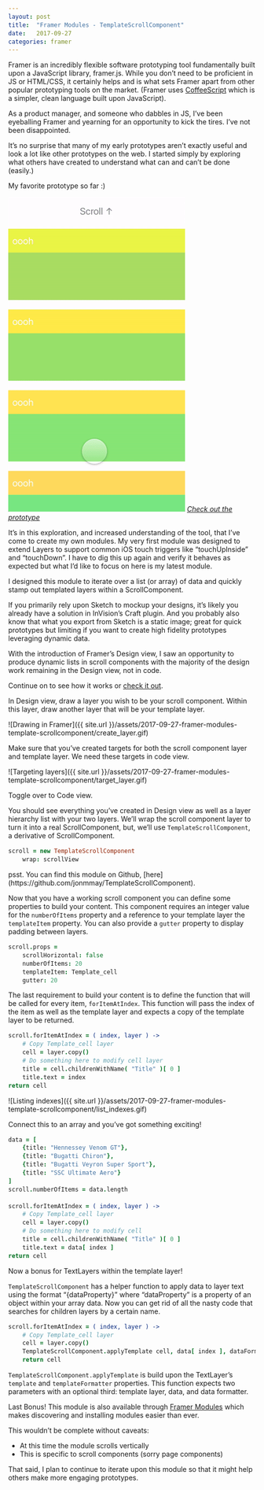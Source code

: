 ```yaml
---
layout: post
title:  "Framer Modules - TemplateScrollComponent"
date:   2017-09-27
categories: framer
---
```


Framer is an incredibly flexible software prototyping tool fundamentally built upon a JavaScript library, framer.js. While you don’t need to be proficient in JS or HTML/CSS, it certainly helps and is what sets Framer apart from other popular prototyping tools on the market. (Framer uses [CoffeeScript](http://coffeescript.org/) which is a simpler, clean language built upon JavaScript).

As a product manager, and someone who dabbles in JS, I’ve been eyeballing Framer and yearning for an opportunity to kick the tires. I’ve not been disappointed.

It’s no surprise that many of my early prototypes aren’t exactly useful and look a lot like other prototypes on the web. I started simply by exploring what others have created to understand what can and can’t be done (easily.)

My favorite prototype so far :)

![Sticky headers!](https://github.com/jonmmay/Framer-experiments/blob/master/sticky-header.framer/sticky-header.gif?raw=true)
*[Check out the prototype](https://framer.cloud/OUTsL/ "It's so fun!")*

It’s in this exploration, and increased understanding of the tool, that I’ve come to create my own modules. My very first module was designed to extend Layers to support common iOS touch triggers like “touchUpInside” and “touchDown”. I have to dig this up again and verify it behaves as expected but what I’d like to focus on here is my latest module.

I designed this module to iterate over a list (or array) of data and quickly stamp out templated layers within a ScrollComponent.

If you primarily rely upon Sketch to mockup your designs, it’s likely you already have a solution in InVision’s Craft plugin. And you probably also know that what you export from Sketch is a static image; great for quick prototypes but limiting if you want to create high fidelity prototypes leveraging dynamic data.

With the introduction of Framer’s Design view, I saw an opportunity to produce dynamic lists in scroll components with the majority of the design work remaining in the Design view, not in code.

Continue on to see how it works or [check it out](https://framer.cloud/fqUtD/ "Framer prototype").

In Design view, draw a layer you wish to be your scroll component. Within this layer, draw another layer that will be your template layer.

![Drawing in Framer]({{ site.url }}/assets/2017-09-27-framer-modules-template-scrollcomponent/create_layer.gif)

Make sure that you’ve created targets for both the scroll component layer and template layer. We need these targets in code view.

![Targeting layers]({{ site.url }}/assets/2017-09-27-framer-modules-template-scrollcomponent/target_layer.gif)

Toggle over to Code view.

You should see everything you’ve created in Design view as well as a layer hierarchy list with your two layers. We’ll wrap the scroll component layer to turn it into a real ScrollComponent, but, we’ll use `TemplateScrollComponent`, a derivative of ScrollComponent.

```coffeescript
scroll = new TemplateScrollComponent
    wrap: scrollView
```

<p class='caption' markdown='1'>
psst. You can find this module on Github, [here](https://github.com/jonmmay/TemplateScrollComponent).
</p>

Now that you have a working scroll component you can define some properties to build your content. This component requires an integer value for the `numberOfItems` property and a reference to your template layer the `templateItem` property. You can also provide a `gutter` property to display padding between layers.

```coffeescript
scroll.props =
    scrollHorizontal: false
    numberOfItems: 20
    templateItem: Template_cell
    gutter: 20
```

The last requirement to build your content is to define the function that will be called for every item, `forItemAtIndex`. This function will pass the index of the item as well as the template layer and expects a copy of the template layer to be returned.

```coffeescript
scroll.forItemAtIndex = ( index, layer ) ->
    # Copy Template_cell layer
    cell = layer.copy()
    # Do something here to modify cell layer
    title = cell.childrenWithName( "Title" )[ 0 ]
    title.text = index
return cell
```

![Listing indexes]({{ site.url }}/assets/2017-09-27-framer-modules-template-scrollcomponent/list_indexes.gif)

Connect this to an array and you’ve got something exciting!

```coffeescript
data = [
    {title: "Hennessey Venom GT"},
    {title: "Bugatti Chiron"},
    {title: "Bugatti Veyron Super Sport"},
    {title: "SSC Ultimate Aero"}
]
scroll.numberOfItems = data.length

scroll.forItemAtIndex = ( index, layer ) ->
    # Copy Template_cell layer
    cell = layer.copy()
    # Do something here to modify cell
    title = cell.childrenWithName( "Title" )[ 0 ]
    title.text = data[ index ]
return cell
```

Now a bonus for TextLayers within the template layer!

`TemplateScrollComponent` has a helper function to apply data to layer text using the format “{dataProperty}” where “dataProperty” is a property of an object within your array data. Now you can get rid of all the nasty code that searches for children layers by a certain name.

```coffeescript
scroll.forItemAtIndex = ( index, layer ) ->
    # Copy Template_cell layer
    cell = layer.copy()
    TemplateScrollComponent.applyTemplate cell, data[ index ], dataFormatter
    return cell
```

`TemplateScrollComponent.applyTemplate` is build upon the TextLayer’s `template` and `templateFormatter` properties. This function expects two parameters with an optional third: template layer, data, and data formatter.


Last Bonus! This module is also available through [Framer Modules](https://github.com/kysely/framer-modules#docs) which makes discovering and installing modules easier than ever.

This wouldn’t be complete without caveats:

* At this time the module scrolls vertically
* This is specific to scroll components (sorry page components)

That said, I plan to continue to iterate upon this module so that it might help others make more engaging prototypes.
